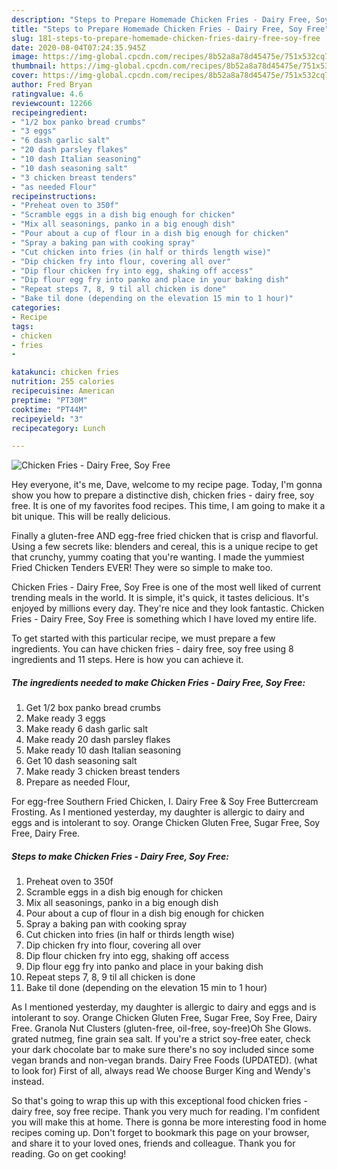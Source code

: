 ```yaml
---
description: "Steps to Prepare Homemade Chicken Fries - Dairy Free, Soy Free"
title: "Steps to Prepare Homemade Chicken Fries - Dairy Free, Soy Free"
slug: 181-steps-to-prepare-homemade-chicken-fries-dairy-free-soy-free
date: 2020-08-04T07:24:35.945Z
image: https://img-global.cpcdn.com/recipes/8b52a8a78d45475e/751x532cq70/chicken-fries-dairy-free-soy-free-recipe-main-photo.jpg
thumbnail: https://img-global.cpcdn.com/recipes/8b52a8a78d45475e/751x532cq70/chicken-fries-dairy-free-soy-free-recipe-main-photo.jpg
cover: https://img-global.cpcdn.com/recipes/8b52a8a78d45475e/751x532cq70/chicken-fries-dairy-free-soy-free-recipe-main-photo.jpg
author: Fred Bryan
ratingvalue: 4.6
reviewcount: 12266
recipeingredient:
- "1/2 box panko bread crumbs"
- "3 eggs"
- "6 dash garlic salt"
- "20 dash parsley flakes"
- "10 dash Italian seasoning"
- "10 dash seasoning salt"
- "3 chicken breast tenders"
- "as needed Flour"
recipeinstructions:
- "Preheat oven to 350f"
- "Scramble eggs in a dish big enough for chicken"
- "Mix all seasonings, panko in a big enough dish"
- "Pour about a cup of flour in a dish big enough for chicken"
- "Spray a baking pan with cooking spray"
- "Cut chicken into fries (in half or thirds length wise)"
- "Dip chicken fry into flour, covering all over"
- "Dip flour chicken fry into egg, shaking off access"
- "Dip flour egg fry into panko and place in your baking dish"
- "Repeat steps 7, 8, 9 til all chicken is done"
- "Bake til done (depending on the elevation 15 min to 1 hour)"
categories:
- Recipe
tags:
- chicken
- fries
- 

katakunci: chicken fries  
nutrition: 255 calories
recipecuisine: American
preptime: "PT30M"
cooktime: "PT44M"
recipeyield: "3"
recipecategory: Lunch

---
```



![Chicken Fries - Dairy Free, Soy Free](https://img-global.cpcdn.com/recipes/8b52a8a78d45475e/751x532cq70/chicken-fries-dairy-free-soy-free-recipe-main-photo.jpg)

Hey everyone, it's me, Dave, welcome to my recipe page. Today, I'm gonna show you how to prepare a distinctive dish, chicken fries - dairy free, soy free. It is one of my favorites food recipes. This time, I am going to make it a bit unique. This will be really delicious.

Finally a gluten-free AND egg-free fried chicken that is crisp and flavorful. Using a few secrets like: blenders and cereal, this is a unique recipe to get that crunchy, yummy coating that you&#39;re wanting. I made the yummiest Fried Chicken Tenders EVER! They were so simple to make too.

Chicken Fries - Dairy Free, Soy Free is one of the most well liked of current trending meals in the world. It is simple, it's quick, it tastes delicious. It's enjoyed by millions every day. They're nice and they look fantastic. Chicken Fries - Dairy Free, Soy Free is something which I have loved my entire life.


To get started with this particular recipe, we must prepare a few ingredients. You can have chicken fries - dairy free, soy free using 8 ingredients and 11 steps. Here is how you can achieve it.

<!--inarticleads1-->

##### The ingredients needed to make Chicken Fries - Dairy Free, Soy Free:

1. Get 1/2 box panko bread crumbs
1. Make ready 3 eggs
1. Make ready 6 dash garlic salt
1. Make ready 20 dash parsley flakes
1. Make ready 10 dash Italian seasoning
1. Get 10 dash seasoning salt
1. Make ready 3 chicken breast tenders
1. Prepare as needed Flour,


For egg-free Southern Fried Chicken, I. Dairy Free &amp; Soy Free Buttercream Frosting. As I mentioned yesterday, my daughter is allergic to dairy and eggs and is intolerant to soy. Orange Chicken Gluten Free, Sugar Free, Soy Free, Dairy Free. 

<!--inarticleads2-->

##### Steps to make Chicken Fries - Dairy Free, Soy Free:

1. Preheat oven to 350f
1. Scramble eggs in a dish big enough for chicken
1. Mix all seasonings, panko in a big enough dish
1. Pour about a cup of flour in a dish big enough for chicken
1. Spray a baking pan with cooking spray
1. Cut chicken into fries (in half or thirds length wise)
1. Dip chicken fry into flour, covering all over
1. Dip flour chicken fry into egg, shaking off access
1. Dip flour egg fry into panko and place in your baking dish
1. Repeat steps 7, 8, 9 til all chicken is done
1. Bake til done (depending on the elevation 15 min to 1 hour)


As I mentioned yesterday, my daughter is allergic to dairy and eggs and is intolerant to soy. Orange Chicken Gluten Free, Sugar Free, Soy Free, Dairy Free. Granola Nut Clusters (gluten-free, oil-free, soy-free)Oh She Glows. grated nutmeg, fine grain sea salt. If you&#39;re a strict soy-free eater, check your dark chocolate bar to make sure there&#39;s no soy included since some vegan brands and non-vegan brands. Dairy Free Foods (UPDATED). (what to look for) First of all, always read We choose Burger King and Wendy&#39;s instead. 

So that's going to wrap this up with this exceptional food chicken fries - dairy free, soy free recipe. Thank you very much for reading. I'm confident you will make this at home. There is gonna be more interesting food in home recipes coming up. Don't forget to bookmark this page on your browser, and share it to your loved ones, friends and colleague. Thank you for reading. Go on get cooking!

